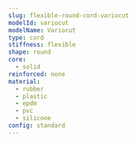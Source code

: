 ```yaml
---
slug: flexible-round-cord-variocut
modelId: variocut
modelName: Variocut
type: cord
stiffness: flexible
shape: round
core:
  - solid
reinforced: none
material:
  - rubber
  - plastic
  - epdm
  - pvc
  - silicone
config: standard
---
```

